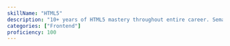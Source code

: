 ```yaml
---
skillName: "HTML5"
description: "10+ years of HTML5 mastery throughout entire career. Semantic markup, accessibility best practices, responsive design, and mobile-first development across all roles."
categories: ["Frontend"]
proficiency: 100
---
```

